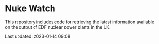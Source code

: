 # Nuke Watch

This repository includes code for retrieving the latest information available on the output of EDF nuclear power plants in the UK.

Last updated: 2023-01-14 09:08